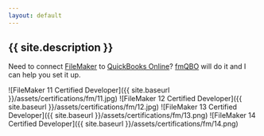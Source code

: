 ```yaml
---
layout: default
---
```


## {{ site.description }}

Need to connect [FileMaker][] to [QuickBooks Online][]? [fmQBO][] will do it and I can help you set it up.

<span class="certifications">
	![FileMaker 11 Certified Developer]({{ site.baseurl }}/assets/certifications/fm/11.jpg)
	![FileMaker 12 Certified Developer]({{ site.baseurl }}/assets/certifications/fm/12.jpg)
	![FileMaker 13 Certified Developer]({{ site.baseurl }}/assets/certifications/fm/13.png)
	![FileMaker 14 Certified Developer]({{ site.baseurl }}/assets/certifications/fm/14.png)
</span>

[FileMaker]: http://www.filemaker.com/
[QuickBooks Online]: http://quickbooks.intuit.com/online/
[fmQBO]: https://www.geistinteractive.com/filemaker-quickbooks-online-connector/
